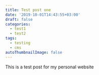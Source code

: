 ```yaml
---
title: Test post one
date: '2019-10-01T14:43:55+03:00'
draft: false
categories:
  - test1
  - test2
tags:
  - testing
  - cms
autoThumbnailImage: false
---
```

This is a test post for my personal website
